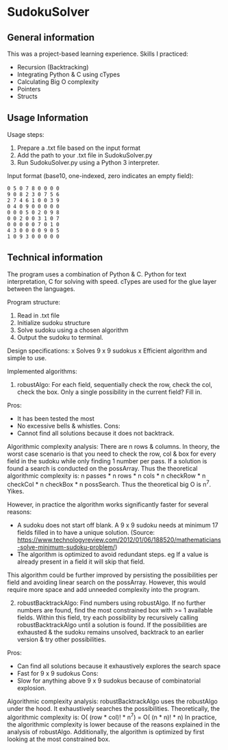 # SudokuSolver

## General information
This was a project-based learning experience. Skills I practiced:
- Recursion (Backtracking)
- Integrating Python & C using cTypes
- Calculating Big O complexity
- Pointers
- Structs

## Usage Information

Usage steps:
1. Prepare a .txt file based on the input format
2. Add the path to your .txt file in SudokuSolver.py
3. Run SudokuSolver.py using a Python 3 interpreter.

Input format (base10, one-indexed, zero indicates an empty field):
```
0 5 0 7 8 0 0 0 0
9 0 8 2 3 0 7 5 6
2 7 4 6 1 0 0 3 9
0 4 0 9 0 0 0 0 0
0 0 0 5 0 2 0 9 8
0 0 2 0 0 3 1 0 7
0 0 0 0 0 7 0 1 0
4 3 0 0 0 0 9 0 5
1 0 9 3 0 0 0 0 0
```

## Technical information

The program uses a combination of Python & C. Python for text interpretation, C for solving with speed. cTypes are used for the glue layer between the languages.

Program structure:
1. Read in .txt file
2. Initialize sudoku structure
3. Solve sudoku using a chosen algorithm
4. Output the sudoku to terminal.

Design specifications:
x Solves 9 x 9 sudokus
x Efficient algorithm and simple to use.

Implemented algorithms:
1. robustAlgo: For each field, sequentially check the row, check the col, check the box. Only a single possibility in the current field? Fill in.

Pros:
- It has been tested the most
- No excessive bells & whistles.
Cons:
- Cannot find all solutions because it does not backtrack.

Algorithmic complexity analysis:
There are n rows & columns. In theory, the worst case scenario is that you need to check the row, col & box for every field in the sudoku while only finding 1 number per pass. If a solution is found a search is conducted on the possArray. Thus the theoretical algorithmic complexity is: n passes * n rows * n cols * n checkRow * n checkCol * n checkBox * n possSearch. Thus the theoretical big O is n<sup>7</sup>. Yikes. 

However, in practice the algorithm works significantly faster for several reasons:
- A sudoku does not start off blank. A 9 x 9 sudoku needs at minimum 17 fields filled in to have a unique solution.
(Source: https://www.technologyreview.com/2012/01/06/188520/mathematicians-solve-minimum-sudoku-problem/)
- The algorithm is optimized to avoid redundant steps. eg If a value is already present in a field it will skip that field.

This algorithm could be further improved by persisting the possibilities per field and avoiding linear search on the possArray. However, this would require more space and add unneeded complexity into the program.

2. robustBacktrackAlgo: Find numbers using robustAlgo. If no further numbers are found, find the most constrained box with >= 1 available fields. Within this field, try each possibility by recursively calling robustBacktrackAlgo until a solution is found. If the possibilities are exhausted & the sudoku remains unsolved, backtrack to an earlier version & try other possibilities.

Pros: 
- Can find all solutions because it exhaustively explores the search space
- Fast for 9 x 9 sudokus
Cons:
- Slow for anything above 9 x 9 sudokus because of combinatorial explosion.

Algorithmic complexity analysis:
robustBacktrackAlgo uses the robustAlgo under the hood. It exhaustively searches the possibilities.
Theoretically, the algorithmic complexity is: O( (row * col)! * n<sup>7</sup>) = O( (n * n)! * n)
In practice, the algorithmic complexity is lower because of the reasons explained in the analysis of robustAlgo. Additionally, the algorithm is optimized by first looking at the most constrained box.